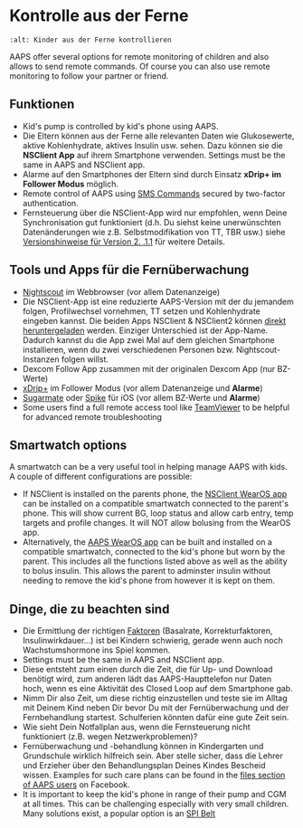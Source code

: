 # Kontrolle aus der Ferne

```{image} ../images/KidsMonitoring.png
:alt: Kinder aus der Ferne kontrollieren
```

AAPS offer several options for remote monitoring of children and also allows to send remote commands. Of course you can also use remote monitoring to follow your partner or friend.

## Funktionen

- Kid's pump is controlled by kid's phone using AAPS.
- Die Eltern können aus der Ferne alle relevanten Daten wie Glukosewerte, aktive Kohlenhydrate, aktives Insulin usw. sehen. Dazu können sie die **NSClient App** auf ihrem Smartphone verwenden. Settings must be the same in AAPS and NSClient app.
- Alarme auf den Smartphones der Eltern sind durch Einsatz **xDrip+ im Follower Modus** möglich.
- Remote control of AAPS using [SMS Commands](../Children/SMS-Commands.md) secured by two-factor authentication.
- Fernsteuerung über die NSClient-App wird nur empfohlen, wenn Deine Synchronisation gut funktioniert (d.h. Du siehst keine unerwünschten Datenänderungen wie z.B. Selbstmodifikation von TT, TBR usw.) siehe [Versionshinweise für Version 2. .1.1](Releasenotes-important-hints-2-8-1-1) für weitere Details.

## Tools und Apps für die Fernüberwachung

- [Nightscout](https://nightscout.github.io/) im Webbrowser (vor allem Datenanzeige)
- Die NSClient-App ist eine reduzierte AAPS-Version mit der du jemandem folgen, Profilwechsel vornehmen, TT setzen und Kohlenhydrate eingeben kannst. Die beiden Apps NSClient & NSClient2 können [direkt heruntergeladen](https://github.com/nightscout/AndroidAPS/releases/) werden. Einziger Unterschied ist der App-Name. Dadurch kannst du die App zwei Mal auf dem gleichen Smartphone installieren, wenn du zwei verschiedenen Personen bzw. Nightscout-Instanzen folgen willst.
- Dexcom Follow App zusammen mit der originalen Dexcom App (nur BZ-Werte)
- [xDrip+](../Configuration/xdrip.md) im Follower Modus (vor allem Datenanzeige und **Alarme**)
- [Sugarmate](https://sugarmate.io/) oder [Spike](https://spike-app.com/) für iOS (vor allem BZ-Werte und **Alarme**)
- Some users find a full remote access tool like [TeamViewer](https://www.teamviewer.com/) to be helpful for advanced remote troubleshooting

## Smartwatch options

A smartwatch can be a very useful tool in helping manage AAPS with kids. A couple of different configurations are possible:

- If NSClient is installed on the parents phone, the [NSClient WearOS app](https://github.com/nightscout/AndroidAPS/releases/) can be installed on a compatible smartwatch connected to the parent's phone. This will show current BG, loop status and allow carb entry, temp targets and profile changes. It will NOT allow bolusing from the WearOS app.
- Alternatively, the [AAPS WearOS app](https://androidaps.readthedocs.io/en/latest/Configuration/Watchfaces.html) can be built and installed on a compatible smartwatch, connected to the kid's phone but worn by the parent. This includes all the functions listed above as well as the ability to bolus insulin. This allows the parent to adminster insulin without needing to remove the kid's phone from however it is kept on them.

## Dinge, die zu beachten sind

- Die Ermittlung der richtigen [Faktoren](FAQ-how-to-begin) (Basalrate, Korrekturfaktoren, Insulinwirkdauer...) ist bei Kindern schwierig, gerade wenn auch noch Wachstumshormone ins Spiel kommen.
- Settings must be the same in AAPS and NSClient app.
- Diese entsteht zum einen durch die Zeit, die für Up- und Download benötigt wird, zum anderen lädt das AAPS-Haupttelefon nur Daten hoch, wenn es eine Aktivität des Closed Loop auf dem Smartphone gab.
- Nimm Dir also Zeit, um diese richtig einzustellen und teste sie im Alltag mit Deinem Kind neben Dir bevor Du mit der Fernüberwachung und der Fernbehandlung startest. Schulferien könnten dafür eine gute Zeit sein.
- Wie sieht Dein Notfallplan aus, wenn die Fernsteuerung nicht funktioniert (z.B.  wegen Netzwerkproblemen)?
- Fernüberwachung und -behandlung können in Kindergarten und Grundschule wirklich hilfreich sein. Aber stelle sicher, dass die Lehrer und Erzieher über den Behandlungsplan Deines Kindes Bescheid wissen. Examples for such care plans can be found in the [files section of AAPS users](https://www.facebook.com/groups/AndroidAPSUsers/files/) on Facebook.
- It is important to keep the kid's phone in range of their pump and CGM at all times. This can be challenging especially with very small children. Many solutions exist, a popular option is an [SPI Belt](https://spibelt.com/collections/kids-belts)
